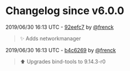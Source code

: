 # Changelog since v6.0.0

2019/06/30 16:13 UTC - [92eefc7](https://github.com/hassio-addons/addon-ssh/commit/92eefc7c5f392ff6aca3a6ee335c8c2975d9be17) by [@frenck](https://github.com/frenck)
> :sparkles: Adds networkmanager 

2019/06/30 16:13 UTC - [b4c6269](https://github.com/hassio-addons/addon-ssh/commit/b4c6269d983a8c30f0eea474756b5e827666f042) by [@frenck](https://github.com/frenck)
> :arrow_up: Upgrades bind-tools to 9.14.3-r0 


